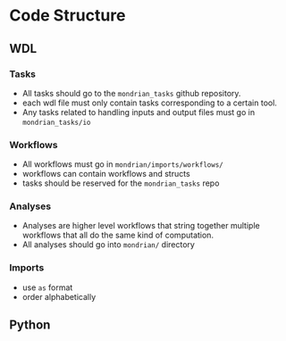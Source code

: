 # Code Structure


## WDL


### Tasks
- All tasks should go to the `mondrian_tasks` github repository.
- each wdl file must only contain tasks corresponding to a certain tool.
- Any tasks related to handling inputs and output files must go in `mondrian_tasks/io`

### Workflows
- All workflows must go in `mondrian/imports/workflows/`
- workflows can contain workflows and structs
- tasks should be reserved for the `mondrian_tasks` repo

### Analyses
- Analyses are higher level workflows that string together multiple workflows that all do the same kind of computation.
- All analyses should go into `mondrian/` directory

### Imports
- use `as` format
- order alphabetically




## Python




